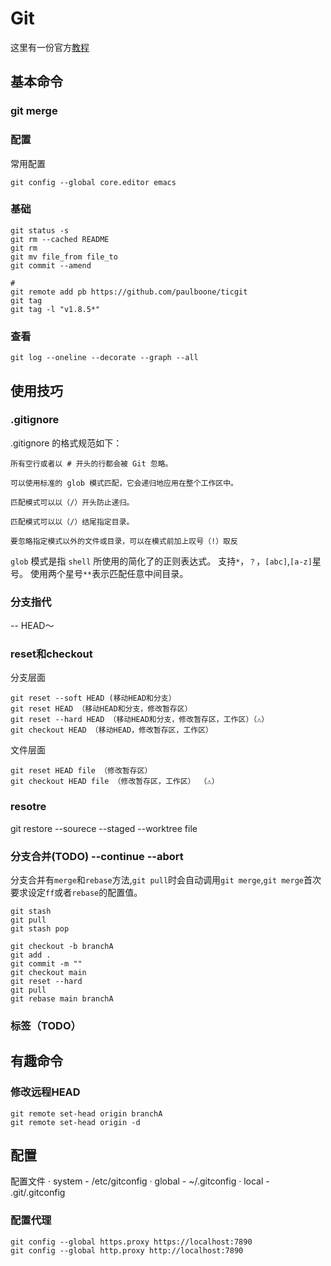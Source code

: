 # Git
这里有一份官方[教程](https://git-scm.com/book/zh/v2/)

## 基本命令
### git merge
### 配置
常用配置
```
git config --global core.editor emacs
```
### 基础
```
git status -s
git rm --cached README
git rm 
git mv file_from file_to
git commit --amend

# 
git remote add pb https://github.com/paulboone/ticgit
git tag
git tag -l "v1.8.5*"
```
### 查看

```
git log --oneline --decorate --graph --all
```

## 使用技巧

### .gitignore
.gitignore 的格式规范如下：
```
所有空行或者以 # 开头的行都会被 Git 忽略。

可以使用标准的 glob 模式匹配，它会递归地应用在整个工作区中。

匹配模式可以以（/）开头防止递归。

匹配模式可以以（/）结尾指定目录。

要忽略指定模式以外的文件或目录，可以在模式前加上叹号（!）取反
```
`glob` 模式是指 `shell` 所使用的简化了的正则表达式。 支持`*`，`？`，`[abc]`,`[a-z]`星号。 使用两个星号`**`表示匹配任意中间目录。
### 分支指代
--
HEAD～

### reset和checkout 
分支层面
```
git reset --soft HEAD (移动HEAD和分支）
git reset HEAD （移动HEAD和分支，修改暂存区）
git reset --hard HEAD （移动HEAD和分支，修改暂存区，工作区）（⚠️）
git checkout HEAD （移动HEAD，修改暂存区，工作区）
```
文件层面
```
git reset HEAD file （修改暂存区）
git checkout HEAD file （修改暂存区，工作区） （⚠️）
```
### resotre
git restore --sourece --staged --worktree file
### 分支合并(TODO) --continue --abort
分支合并有`merge`和`rebase`方法,`git pull`时会自动调用`git merge`,`git merge`首次要求设定`ff`或者`rebase`的配置值。
```
git stash
git pull
git stash pop
```

```
git checkout -b branchA
git add .
git commit -m ""
git checkout main
git reset --hard 
git pull
git rebase main branchA
```


### 标签（TODO）

## 有趣命令

### 修改远程HEAD
```
git remote set-head origin branchA
git remote set-head origin -d
```

## 配置

配置文件
· system - /etc/gitconfig
· global - ~/.gitconfig
· local - .git/.gitconfig

### 配置代理

```
git config --global https.proxy https://localhost:7890
git config --global http.proxy http://localhost:7890
```